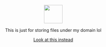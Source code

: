 <p style="text-align: center;"><a href="https://darkvypr.com/"><img src="https://i.darkvypr.com/VeryPog.gif" alt="" width="60" height="60" /></a></p>
<p style="text-align: center;">This is just for storing files under my domain lol</p>
<p style="text-align: center;"><a href="https://darkvypr.com/">Look at this instead</a></p>
